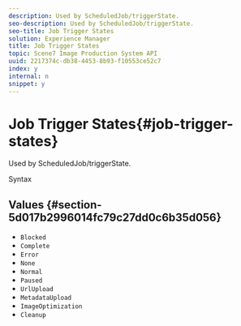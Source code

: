 ```yaml
---
description: Used by ScheduledJob/triggerState.
seo-description: Used by ScheduledJob/triggerState.
seo-title: Job Trigger States
solution: Experience Manager
title: Job Trigger States
topic: Scene7 Image Production System API
uuid: 2217374c-db38-4453-8b93-f10553ce52c7
index: y
internal: n
snippet: y
---
```


# Job Trigger States{#job-trigger-states}

Used by ScheduledJob/triggerState.

 Syntax 

## Values {#section-5d017b2996014fc79c27dd0c6b35d056}

* `Blocked` 
* `Complete` 
* `Error` 
* `None` 
* `Normal` 
* `Paused` 
* `UrlUpload` 
* `MetadataUpload` 
* `ImageOptimization` 
* `Cleanup`

